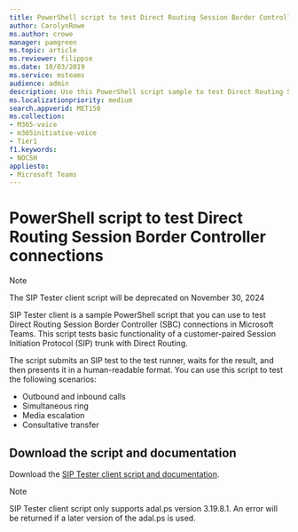 ```yaml
---
title: PowerShell script to test Direct Routing Session Border Controller connections
author: CarolynRowe
ms.author: crowe
manager: pamgreen
ms.topic: article
ms.reviewer: filippse
ms.date: 10/03/2019
ms.service: msteams
audience: admin
description: Use this PowerShell script sample to test Direct Routing Session Border Controller connections in Microsoft Teams.
ms.localizationpriority: medium
search.appverid: MET150
ms.collection: 
- M365-voice
- m365initiative-voice
- Tier1
f1.keywords:
- NOCSH
appliesto: 
- Microsoft Teams
---
```


# PowerShell script to test Direct Routing Session Border Controller connections

 > [!NOTE]
  > The SIP Tester client script will be deprecated on November 30, 2024

SIP Tester client is a sample PowerShell script that you can use to test Direct Routing Session Border Controller (SBC) connections in Microsoft Teams. This script tests basic functionality of a customer-paired Session Initiation Protocol (SIP) trunk with Direct Routing.

The script submits an SIP test to the test runner, waits for the result, and then presents it in a human-readable format. You can use this script to test the following scenarios:

- Outbound and inbound calls
- Simultaneous ring
- Media escalation
- Consultative transfer

## Download the script and documentation

Download the [SIP Tester client script and documentation](https://download.microsoft.com/download/7/5/b/75b7202f-86f0-4e89-88d4-830c44503a4e/siptesterclient.zip).

  > [!NOTE]
  > SIP Tester client script only supports adal.ps version 3.19.8.1. An error will be returned if a later version of the adal.ps is used.
  
  
